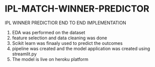 # IPL-MATCH-WINNER-PREDICTOR
IPL WINNER PREDICTIOR END TO END IMPLEMENTATION
 1) EDA was performed on the dataset
 2) feature selection and data cleaning was done
 3) Scikit learn was finaaly used to predict the outcomes 
 4) pipeline was created and the model application was created using streamlit.py
 5) The model is live on heroku platform
